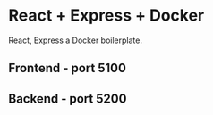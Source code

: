 # React + Express + Docker

React, Express a Docker boilerplate.

## Frontend - port 5100
## Backend - port 5200